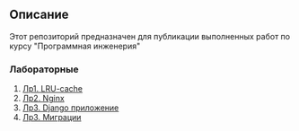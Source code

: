 ## Описание
Этот репозиторий предназначен для публикации выполненных работ по курсу "Программная инженерия"

### Лабораторные
1. [Лр1. LRU-cache](https://github.com/nikitvs/2022-MAI-Backend-N-Sergeev/blob/main/lr1)
2. [Лр2. Nginx](https://github.com/nikitvs/2022-MAI-Backend-N-Sergeev/blob/main/lr2)
3. [Лр3. Django приложение](https://github.com/nikitvs/2022-MAI-Backend-N-Sergeev/blob/main/lr3)
3. [Лр3. Миграции](https://github.com/nikitvs/2022-MAI-Backend-N-Sergeev/blob/main/lr4)